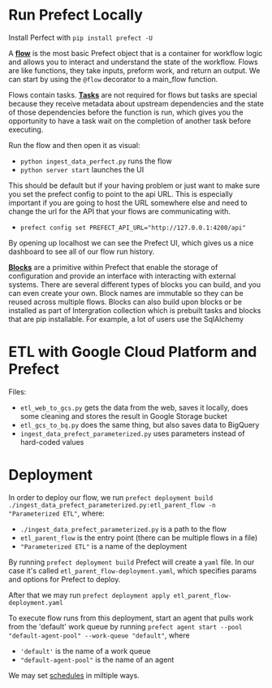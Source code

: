 # Run Prefect Locally

Install Perfect with `pip install prefect -U`

A [**flow**](https://docs.prefect.io/latest/concepts/flows/) is the most basic Prefect object that is a container for workflow logic and allows you to interact and understand the state of the workflow. Flows are like functions, they take inputs, preform work, and return an output. We can start by using the `@flow` decorator to a main_flow function.

Flows contain tasks. [**Tasks**](https://docs.prefect.io/latest/concepts/tasks/) are not required for flows but tasks are special because they receive metadata about upstream dependencies and the state of those dependencies before the function is run, which gives you the opportunity to have a task wait on the completion of another task before executing.

Run the flow and then open it as visual:

* `python ingest_data_perfect.py` runs the flow
* `python server start` launches the UI

This should be default but if your having problem or just want to make sure you set the prefect config to point to the api URL. This is especially important if you are going to host the URL somewhere else and need to change the url for the API that your flows are communicating with.

* `prefect config set PREFECT_API_URL="http://127.0.0.1:4200/api"`

By opening up localhost we can see the Prefect UI, which gives us a nice dashboard to see all of our flow run history.

[**Blocks**](https://docs.prefect.io/latest/concepts/blocks/) are a primitive within Prefect that enable the storage of configuration and provide an interface with interacting with external systems. There are several different types of blocks you can build, and you can even create your own. Block names are immutable so they can be reused across multiple flows. Blocks can also build upon blocks or be installed as part of Intergration collection which is prebuilt tasks and blocks that are pip installable. For example, a lot of users use the SqlAlchemy

# ETL with Google Cloud Platform and Prefect

Files:
* `etl_web_to_gcs.py` gets the data from the web, saves it locally, does some cleaning and stores the result in Google Storage bucket
* `etl_gcs_to_bq.py` does the same thing, but also saves data to BigQuery
* `ingest_data_prefect_parameterized.py` uses parameters instead of hard-coded values

# Deployment

In order to deploy our flow, we run `prefect deployment build ./ingest_data_prefect_parameterized.py:etl_parent_flow -n "Parameterized ETL"`, where:

* `./ingest_data_prefect_parameterized.py` is a path to the flow
* `etl_parent_flow` is the entry point (there can be multiple flows in a file)
* `"Parameterized ETL"` is a name of the deployment

By running `prefect deployment build` Prefect will create a `yaml` file. In our case it's called `etl_parent_flow-deployment.yaml`, which specifies params and options for Prefect to deploy.

After that we may run `prefect deployment apply etl_parent_flow-deployment.yaml`

To execute flow runs from this deployment, start an agent that pulls work from the 'default' work queue by running `prefect agent start --pool "default-agent-pool" --work-queue "default"`, where

* `'default'` is the name of a work queue
* `"default-agent-pool"` is the name of an agent


We may set [schedules](https://docs.prefect.io/latest/concepts/schedules/) in miltiple ways.
